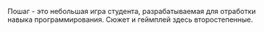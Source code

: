 Пошаг - это небольшая игра студента, разрабатываемая для отработки навыка программирования. Сюжет и геймплей здесь второстепенные.
